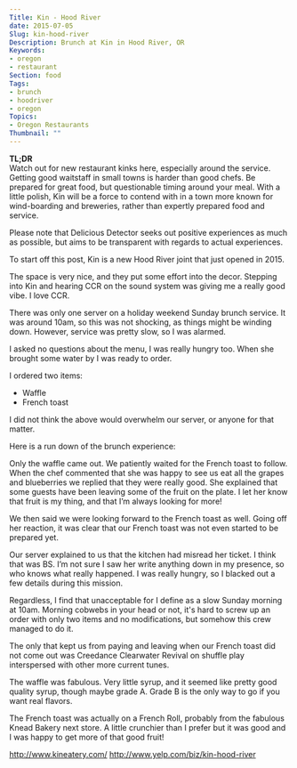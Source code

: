 ```yaml
---
Title: Kin - Hood River
date: 2015-07-05
Slug: kin-hood-river
Description: Brunch at Kin in Hood River, OR
Keywords:
- oregon
- restaurant
Section: food
Tags:
- brunch
- hoodriver
- oregon
Topics:
- Oregon Restaurants
Thumbnail: ""
---
```


**TL;DR**  
Watch out for new restaurant kinks here, especially around the service. Getting
good waitstaff in small towns is harder than good chefs. Be prepared for great
food, but questionable timing around your meal.
With a little polish, Kin will be a force to contend with in a town more known
for wind-boarding and breweries, rather than expertly prepared food and service.

Please note that Delicious Detector seeks out positive experiences as much as possible,
but aims to be transparent with regards to actual experiences.

To start off this post, Kin is a new Hood River joint that just opened in 2015.

The space is very nice, and they put some effort into the decor. Stepping into Kin
and hearing CCR on the sound system was giving me a really good vibe. I love CCR.

There was only one server on a holiday weekend Sunday brunch service. It was around
10am, so this was not shocking, as things might be winding down. However, service
was pretty slow, so I was alarmed.

I asked no questions about the menu, I was really hungry too. When she brought some
water by I was ready to order.

I ordered two items:
* Waffle
* French toast

I did not think the above would overwhelm our server, or anyone for that matter.

Here is a run down of the brunch experience:

Only the waffle came out. We patiently waited for the French toast to follow.
When the chef commented that she was happy to see us eat all the grapes and blueberries
we replied that they were really good. She explained that some guests have been leaving
some of the fruit on the plate. I let her know that fruit is my thing, and that I’m
always looking for more!

We then said we were looking forward to the French toast as well. Going off her
reaction, it was clear that our French toast was not even started to be prepared yet.

Our server explained to us that the kitchen had misread her ticket. I think that
was BS. I’m not sure I saw her write anything down in my presence, so who knows
what really happened. I was really hungry, so I blacked out a few details during this mission.

Regardless, I find that unacceptable for I define as a slow Sunday morning at 10am.
Morning cobwebs in your head or not, it's hard to screw up an order with only two items
and no modifications, but somehow this crew managed to do it.

The only that kept us from paying and leaving when our French toast did not come
out was Creedance Clearwater Revival on shuffle play interspersed with other more current tunes.

The waffle was fabulous. Very little syrup, and it seemed like pretty good quality
syrup, though maybe grade A. Grade B is the only way to go if you want real flavors.

The French toast was actually on a French Roll, probably from the fabulous Knead
Bakery next store. A little crunchier than I prefer but it was good and I was
happy to get more of that good fruit!

http://www.kineatery.com/
http://www.yelp.com/biz/kin-hood-river
